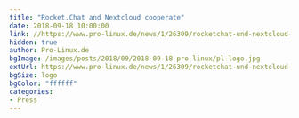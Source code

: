 ```yaml
---
title: "Rocket.Chat and Nextcloud cooperate"
date: 2018-09-18 10:00:00
link: //https://www.pro-linux.de/news/1/26309/rocketchat-und-nextcloud-kooperieren.html
hidden: true
author: Pro-Linux.de
bgImage: /images/posts/2018/09/2018-09-18-pro-linux/pl-logo.jpg
extUrl: https://www.pro-linux.de/news/1/26309/rocketchat-und-nextcloud-kooperieren.html
bgSize: logo
bgColor: "ffffff"
categories:
- Press
---
```

